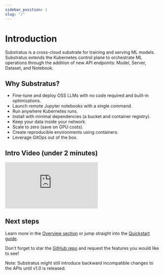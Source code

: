 ```yaml
---
sidebar_position: 1
slug: "/"
---
```


# Introduction

Substratus is a cross-cloud substrate for training and serving ML models. Substratus extends the Kubernetes control plane to orchestrate ML operations through the addition of new API endpoints: Model, Server, Dataset, and Notebook.

## Why Substratus?

* Fine-tune and deploy OSS LLMs with no code required and built-in optimizations.
* Launch remote Jupyter notebooks with a single command.
* Run anywhere Kubernetes runs.
* Install with minimal dependencies (a bucket and container registry).
* Keep your data inside your network.
* Scale to zero (save on GPU costs).
* Create reproducible environments using containers.
* Leverage GitOps out of the box.

## Intro Video (under 2 minutes)

<div class="video-container">
  <iframe class="video" src="https://www.youtube-nocookie.com/embed/CLyXKJHIQ6A" title="YouTube video player" frameborder="0" allow="accelerometer; autoplay; clipboard-write; encrypted-media; gyroscope; picture-in-picture; web-share" allowfullscreen></iframe>
</div>

## Next steps

Learn more in the [Overview section](./overview.md) or jump straight into the [Quickstart guide](./category/quickstart/).

Don't forget to star the [GitHub repo](https://github.com/substratusai/substratus) and request the features you would like to see!

Note: Substratus might still introduce backward incompatible changes to the APIs until v1.0 is released.
